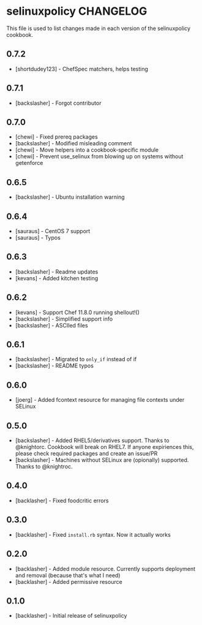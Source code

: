selinuxpolicy CHANGELOG
=======================

This file is used to list changes made in each version of the selinuxpolicy cookbook.

0.7.2
-----
- [shortdudey123] - ChefSpec matchers, helps testing

0.7.1
-----
- [backslasher] - Forgot contributor

0.7.0
-----
- [chewi]       - Fixed prereq packages
- [backslasher] - Modified misleading comment
- [chewi]       - Move helpers into a cookbook-specific module
- [chewi]       - Prevent use_selinux from blowing up on systems without getenforce

0.6.5
-----
- [backslasher] - Ubuntu installation warning

0.6.4
-----
- [sauraus] - CentOS 7 support
- [sauraus] - Typos

0.6.3
-----
- [backslasher] - Readme updates
- [kevans]      - Added kitchen testing

0.6.2
-----
- [kevans]      - Support Chef 11.8.0 running shellout!()
- [backslasher] - Simplified support info
- [backslasher] - ASCIIed files

0.6.1
-----
- [backslasher] - Migrated to `only_if` instead of if
- [backslasher] - README typos

0.6.0
-----
- [joerg] - Added fcontext resource for managing file contexts under SELinux

0.5.0
-----
- [backslasher] - Added RHEL5/derivatives support. Thanks to @knightorc.
                  Cookbook will break on RHEL7. If anyone expiriences this, please check required packages and create an issue/PR
- [backslasher] - Machines without SELinux are (opionally) supported. Thanks to @knightroc.

0.4.0
-----
- [backlasher] - Fixed foodcritic errors

0.3.0
-----
- [backlasher] - Fixed `install.rb` syntax. Now it actually works


0.2.0
-----
- [backlasher] - Added module resource. Currently supports deployment and removal (because that's what I need)
- [backlasher] - Added permissive resource

0.1.0
-----
- [backlasher] - Initial release of selinuxpolicy

